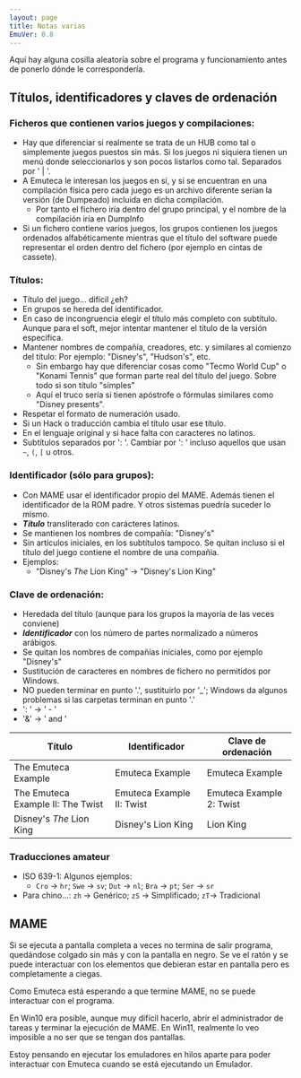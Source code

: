 ```yaml
---
layout: page
title: Notas varias
EmuVer: 0.8
---
```


Aquí hay alguna cosilla aleatoría sobre el programa y funcionamiento antes de ponerlo dónde le correspondería.

## Títulos, identificadores y claves de ordenación

### Ficheros que contienen varios juegos y compilaciones:

  - Hay que diferenciar si realmente se trata de un HUB como tal o simplemente juegos puestos sin más. Si los juegos ni siquiera tienen un menú donde seleccionarlos y son pocos listarlos como tal. Separados por ' | '.
  - A Emuteca le interesan los juegos en sí, y si se encuentran en una compilación física pero cada juego es un archivo diferente serían la versión (de Dumpeado) incluida en dicha compilación.
    - Por tanto el fichero iría dentro del grupo principal, y el nombre de la compilación iría en DumpInfo
  - Si un fichero contiene varios juegos, los grupos contienen los juegos ordenados alfabéticamente mientras que el título del software puede representar el orden dentro del fichero (por ejemplo en cintas de cassete).
  
### Títulos:

  - Título del juego... difícil ¿eh?
  - En grupos se hereda del identificador.
  - En caso de incongruencia elegir el título más completo con subtítulo. Aunque para el soft, mejor intentar mantener el título de la versión especifica.
  - Mantener nombres de compañía, creadores, etc. y similares al comienzo del título: Por ejemplo: "Disney's", "Hudson's", etc.
    - Sin embargo hay que diferenciar cosas como "Tecmo World Cup" o "Konami Tennis" que forman parte real del título del juego. Sobre todo si son título "simples"
    - Aquí el truco sería si tienen apóstrofe o fórmulas similares como "Disney presents".
  - Respetar el formato de numeración usado.
  - Si un Hack o traducción cambia el título usar ese título.
  - En el lenguaje original y si hace falta con caracteres no latinos.
  - Subtítulos separados por ': '. Cambiar por ': ' incluso aquellos que usan `~`, `(`, `[` u otros.
  
### Identificador (sólo para grupos):

  - Con MAME usar el identificador propio del MAME. Además tienen el identificador de la ROM padre. Y otros sistemas puedría suceder lo mismo.
  - ***Título*** transliterado con carácteres latinos.
  - Se mantienen los nombres de compañía: "Disney's"
  - Sin artículos iniciales, en los subtítulos tampoco. Se quitan incluso si el título del juego contiene el nombre de una compañia.
  - Ejemplos:
    - "Disney's _The_ Lion King" → "Disney's Lion King"
  
### Clave de ordenación:

  * Heredada del título (aunque para los grupos la mayoría de las veces conviene)
  * ***Identificador*** con los número de partes normalizado a números arábigos.
  * Se quitan los nombres de compañías iniciales, como por ejemplo "Disney's"
  * Sustitución de caracteres en nombres de fichero no permitidos por Windows.
  * NO pueden terminar en punto '.', sustituirlo por '_'; Windows da algunos problemas si las carpetas terminan en punto '.'
  * ': ' → ' - '
  * '&' → ' and '
  
| Título | Identificador | Clave de ordenación |
| -- | -- | -- |
| The Emuteca Example | Emuteca Example | Emuteca Example |
| The Emuteca Example II: The Twist | Emuteca Example II: Twist | Emuteca Example 2: Twist |
| Disney's _The_ Lion King | Disney's Lion King | Lion King |

  
### Traducciones amateur

  - ISO 639-1: Algunos ejemplos:
    - `Cro` -> `hr`; `Swe` -> `sv`; `Dut` -> `nl`; `Bra` -> `pt`; `Ser` -> `sr`
  - Para chino...: `zh` -> Genérico; `zS` -> Simplificado; `zT`-> Tradicional
  
## MAME ##

Si se ejecuta a pantalla completa a veces no termina de salir programa, quedándose colgado sin más y con la pantalla en negro. Se ve el ratón y se puede interactuar con los elementos que debieran estar en pantalla pero es completamente a ciegas.

Como Emuteca está esperando a que termine MAME, no se puede interactuar con el programa.

En Win10 era posible, aunque muy difícil hacerlo, abrir el administrador de tareas y terminar la ejecución de MAME. En Win11, realmente lo veo imposible a no ser que se tengan dos pantallas.

Estoy pensando en ejecutar los emuladores en hilos aparte para poder interactuar con Emuteca cuando se está ejecutando un Emulador.